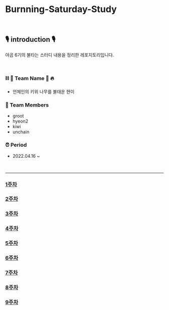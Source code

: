# Burnning-Saturday-Study


<br>

## 🎙 introduction 🎙
야곰 6기의 불타는 스터디 내용을 정리한 레포지토리입니다.

<br>

### ⛓ 🥝 Team Name  🎄 🔥
  *  언체인의 키위 나무를 불태운 현이

### 👤 Team Members
  * groot
  * hyeon2
  * kiwi
  * unchain      
  

### ⏰ Period     
* 2022.04.16 ~          


<br>

---

### [1주차](https://github.com/Groot-94/Burnning-Saturday-Study/wiki/2022-04-16)
### [2주차](https://github.com/Groot-94/Burnning-Saturday-Study/wiki/2022-04-23)
### [3주차](https://github.com/Groot-94/Burnning-Saturday-Study/wiki/2022-04-30)
### [4주차](https://github.com/Groot-94/Burnning-Saturday-Study/wiki/2022-05-07)
### [5주차](https://github.com/Groot-94/Burnning-Saturday-Study/wiki/2022-05-14)
### [6주차](https://github.com/Groot-94/Burnning-Saturday-Study/wiki/2022-05-21)
### [7주차](https://github.com/Groot-94/Burnning-Saturday-Study/wiki/2022-05-27)
### [8주차](https://github.com/Groot-94/Burnning-Saturday-Study/wiki/2022-06-04)
### [9주차](https://github.com/Groot-94/Burnning-Saturday-Study/wiki/2022-06-18)
